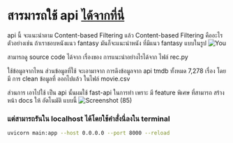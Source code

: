 
# สารมารถใช้ api [ได้จากที่นี่](http://165.22.3.172:8000/docs)



api นี้ จะแนะนำตาม Content-based Filtering แล้ว Content-based Filtering คืออะไร ตัวอย่างเช่น 
ถ้าเราชอบหนังแนว fantasy มันก็จะแนะนำหนัง ที่มีแนว fantasy แบบในรูป
![You](https://user-images.githubusercontent.com/98101484/201525513-2af1e7cf-d9b7-47b8-b991-d8e8cb4f4cd6.png)

สามารถดู source code ได้จาก เรื่องของ การแนะนำอย่างไรได้จาก ไฟล์ rec.py

ใช้ข้อมูลจากไหน
ส่วนข้อมูลที่ใช้ จะเอามาจาก การดึงข้อมูลจาก api tmdb ทั้งหมด 7,278 เรื่อง 
โดยมี การ clean ข้อมูลที่ ออกไปแล้ว ในไฟล์ movie.csv
 
ส่วนการ เอาไปใช้ เป็น api นั้นผมใช้ fast-api ในการทำ เพราะ มี feature พิเศษ ที่สามารถ สร้าง หน้า docs ให้ อัตโนมัติ
แบบนี้ 
![Screenshot (85)](https://user-images.githubusercontent.com/98101484/201657351-ccd1ca55-ed9d-464b-982d-6c01c11177fd.png)
### แต่สามารถรันใน localhost ได้โดยใช้คำสั่งนี่ลงใน terminal
```bash
uvicorn main:app --host 0.0.0.0 --port 8000 --reload
```
